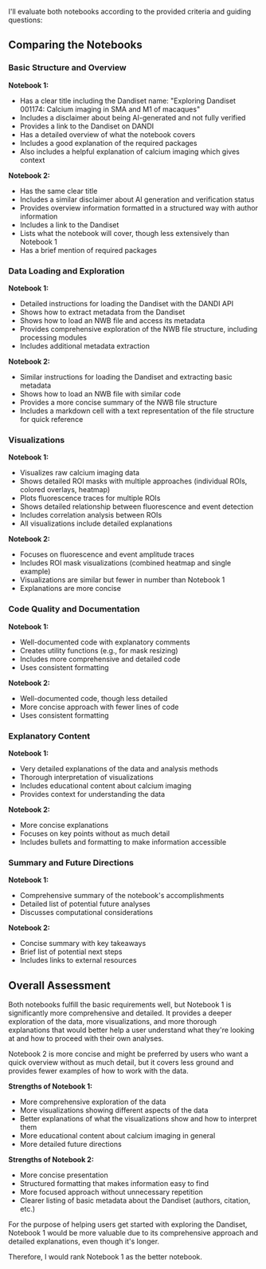 I'll evaluate both notebooks according to the provided criteria and guiding questions:

## Comparing the Notebooks

### Basic Structure and Overview

**Notebook 1:**
- Has a clear title including the Dandiset name: "Exploring Dandiset 001174: Calcium imaging in SMA and M1 of macaques"
- Includes a disclaimer about being AI-generated and not fully verified
- Provides a link to the Dandiset on DANDI
- Has a detailed overview of what the notebook covers
- Includes a good explanation of the required packages
- Also includes a helpful explanation of calcium imaging which gives context

**Notebook 2:**
- Has the same clear title
- Includes a similar disclaimer about AI generation and verification status
- Provides overview information formatted in a structured way with author information
- Includes a link to the Dandiset
- Lists what the notebook will cover, though less extensively than Notebook 1
- Has a brief mention of required packages

### Data Loading and Exploration

**Notebook 1:**
- Detailed instructions for loading the Dandiset with the DANDI API
- Shows how to extract metadata from the Dandiset
- Shows how to load an NWB file and access its metadata
- Provides comprehensive exploration of the NWB file structure, including processing modules
- Includes additional metadata extraction

**Notebook 2:**
- Similar instructions for loading the Dandiset and extracting basic metadata
- Shows how to load an NWB file with similar code
- Provides a more concise summary of the NWB file structure
- Includes a markdown cell with a text representation of the file structure for quick reference

### Visualizations

**Notebook 1:**
- Visualizes raw calcium imaging data
- Shows detailed ROI masks with multiple approaches (individual ROIs, colored overlays, heatmap)
- Plots fluorescence traces for multiple ROIs
- Shows detailed relationship between fluorescence and event detection
- Includes correlation analysis between ROIs
- All visualizations include detailed explanations

**Notebook 2:**
- Focuses on fluorescence and event amplitude traces
- Includes ROI mask visualizations (combined heatmap and single example)
- Visualizations are similar but fewer in number than Notebook 1
- Explanations are more concise

### Code Quality and Documentation

**Notebook 1:**
- Well-documented code with explanatory comments
- Creates utility functions (e.g., for mask resizing)
- Includes more comprehensive and detailed code
- Uses consistent formatting

**Notebook 2:**
- Well-documented code, though less detailed
- More concise approach with fewer lines of code
- Uses consistent formatting

### Explanatory Content

**Notebook 1:**
- Very detailed explanations of the data and analysis methods
- Thorough interpretation of visualizations
- Includes educational content about calcium imaging
- Provides context for understanding the data

**Notebook 2:**
- More concise explanations
- Focuses on key points without as much detail
- Includes bullets and formatting to make information accessible

### Summary and Future Directions

**Notebook 1:**
- Comprehensive summary of the notebook's accomplishments
- Detailed list of potential future analyses
- Discusses computational considerations

**Notebook 2:**
- Concise summary with key takeaways
- Brief list of potential next steps
- Includes links to external resources

## Overall Assessment

Both notebooks fulfill the basic requirements well, but Notebook 1 is significantly more comprehensive and detailed. It provides a deeper exploration of the data, more visualizations, and more thorough explanations that would better help a user understand what they're looking at and how to proceed with their own analyses.

Notebook 2 is more concise and might be preferred by users who want a quick overview without as much detail, but it covers less ground and provides fewer examples of how to work with the data.

**Strengths of Notebook 1:**
- More comprehensive exploration of the data
- More visualizations showing different aspects of the data
- Better explanations of what the visualizations show and how to interpret them
- More educational content about calcium imaging in general
- More detailed future directions

**Strengths of Notebook 2:**
- More concise presentation
- Structured formatting that makes information easy to find
- More focused approach without unnecessary repetition
- Clearer listing of basic metadata about the Dandiset (authors, citation, etc.)

For the purpose of helping users get started with exploring the Dandiset, Notebook 1 would be more valuable due to its comprehensive approach and detailed explanations, even though it's longer. 

Therefore, I would rank Notebook 1 as the better notebook.